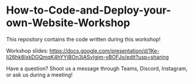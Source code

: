 # How-to-Code-and-Deploy-your-own-Website-Workshop

This repository contains the code written during this workshop!

Workshop slides: https://docs.google.com/presentation/d/1Ke-Ij26hk8IxkDGQmqK4hYYjBOn3iASvIgjm-yBOFJo/edit?usp=sharing

Have a question? Shoot us a message through Teams, Discord, Instagram, or ask us during a meeting!
